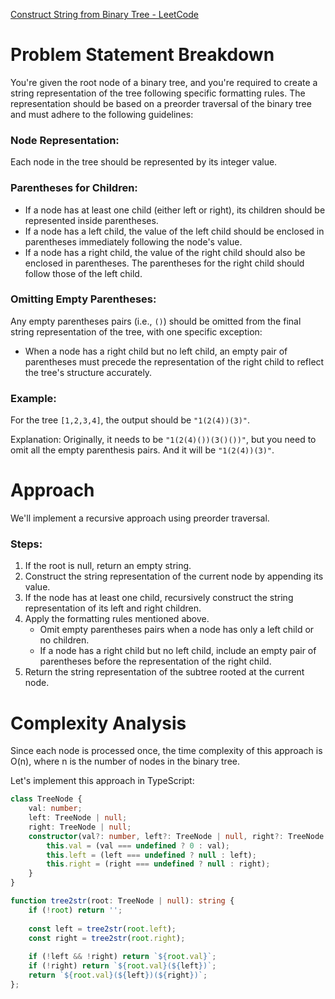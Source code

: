 [Construct String from Binary Tree - LeetCode](https://leetcode.com/problems/construct-string-from-binary-tree/description/?envType=daily-question&envId=2024-05-02)

# Problem Statement Breakdown
You're given the root node of a binary tree, and you're required to create a string representation of the tree following specific formatting rules. The representation should be based on a preorder traversal of the binary tree and must adhere to the following guidelines:

### Node Representation:
Each node in the tree should be represented by its integer value.

### Parentheses for Children:
- If a node has at least one child (either left or right), its children should be represented inside parentheses.
- If a node has a left child, the value of the left child should be enclosed in parentheses immediately following the node's value.
- If a node has a right child, the value of the right child should also be enclosed in parentheses. The parentheses for the right child should follow those of the left child.

### Omitting Empty Parentheses:
Any empty parentheses pairs (i.e., `()`) should be omitted from the final string representation of the tree, with one specific exception:
- When a node has a right child but no left child, an empty pair of parentheses must precede the representation of the right child to reflect the tree's structure accurately.

### Example:
For the tree `[1,2,3,4]`, the output should be `"1(2(4))(3)"`.

Explanation: Originally, it needs to be `"1(2(4)())(3()())"`, but you need to omit all the empty parenthesis pairs. And it will be `"1(2(4))(3)"`.

# Approach
We'll implement a recursive approach using preorder traversal.

### Steps:
1. If the root is null, return an empty string.
2. Construct the string representation of the current node by appending its value.
3. If the node has at least one child, recursively construct the string representation of its left and right children.
4. Apply the formatting rules mentioned above.
    - Omit empty parentheses pairs when a node has only a left child or no children.
    - If a node has a right child but no left child, include an empty pair of parentheses before the representation of the right child.
5. Return the string representation of the subtree rooted at the current node.

# Complexity Analysis
Since each node is processed once, the time complexity of this approach is O(n), where n is the number of nodes in the binary tree.

Let's implement this approach in TypeScript:

```typescript
class TreeNode {
    val: number;
    left: TreeNode | null;
    right: TreeNode | null;
    constructor(val?: number, left?: TreeNode | null, right?: TreeNode | null) {
        this.val = (val === undefined ? 0 : val);
        this.left = (left === undefined ? null : left);
        this.right = (right === undefined ? null : right);
    }
}

function tree2str(root: TreeNode | null): string {
    if (!root) return '';
    
    const left = tree2str(root.left);
    const right = tree2str(root.right);
    
    if (!left && !right) return `${root.val}`;
    if (!right) return `${root.val}(${left})`;
    return `${root.val}(${left})(${right})`;
};

```